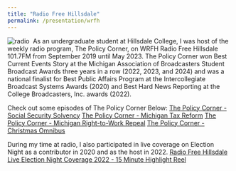 ```yaml
---
title: "Radio Free Hillsdale"
permalink: /presentation/wrfh
---
```


![radio](/assets/images/radio.jpeg)  ⁨
As an undergraduate student at Hillsdale College, I was host of the weekly radio program, The Policy Corner, on WRFH Radio Free Hillsdale 101.7FM from September 2019 until May 2023. The Policy Corner won Best Current Events Story at the Michigan Association of Broadcasters Student Broadcast Awards three years in a row (2022, 2023, and 2024) and was a national finalist for Best Public Affairs Program at the Intercollegiate Broadcast Systems Awards (2020) and Best Hard News Reporting at the College Broadcasters, Inc. awards (2022).

Check out some episodes of The Policy Corner Below:
[The Policy Corner - Social Security Solvency](https://joshevanbarker.github.io/assets/audiovisual/the-policy-corner/2023-03-13%20Social%20Security%20Solvency.mp3)
[The Policy Corner - Michigan Tax Reform](https://github.com/joshevanbarker/joshevanbarker.github.io/blob/b003796538177365b2219b0de7b4562b8c25e942/assets/audiovisual/the-policy-corner/2023-02-20%20Michigan%20Tax%20Reform.mp3)
[The Policy Corner - Michigan Right-to-Work Repeal](https://github.com/joshevanbarker/joshevanbarker.github.io/blob/b003796538177365b2219b0de7b4562b8c25e942/assets/audiovisual/the-policy-corner/2023-02-13%20Michigan%20Right-to-Work%20Repeal.mp3)
[The Policy Corner - Christmas Omnibus](https://joshevanbarker.github.io/blob/b003796538177365b2219b0de7b4562b8c25e942/assets/audiovisual/the-policy-corner/2023-01-23%20Christmas%20Omnibus.mp3)

During my time at radio, I also participated in live coverage on Election Night as a contributor in 2020 and as the host in 2022. 
[Radio Free Hillsdale Live Election Night Coverage 2022 - 15 Minute Highlight Reel](https://github.com/joshevanbarker/joshevanbarker.github.io/blob/0171f1061997bf8c99d75c4476ac9023c401786b/assets/audiovisual/the-policy-corner/2022-11-08%20ELECTION%20NIGHT%20-%2015%20minute%20highlight%20reel.mp3)
